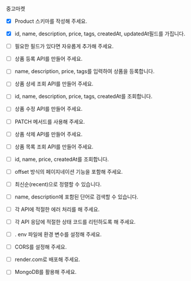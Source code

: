 중고마켓

- [x] Product 스키마를 작성해 주세요.

- [x] id, name, description, price, tags, createdAt, updatedAt필드를 가집니다.
- [ ] 필요한 필드가 있다면 자유롭게 추가해 주세요.

- [ ] 상품 등록 API를 만들어 주세요.
- [ ] name, description, price, tags를 입력하여 상품을 등록합니다.

- [ ] 상품 상세 조회 API를 만들어 주세요.
- [ ] id, name, description, price, tags, createdAt를 조회합니다.

- [ ] 상품 수정 API를 만들어 주세요.
- [ ] PATCH 메서드를 사용해 주세요.

- [ ] 상품 삭제 API를 만들어 주세요.

- [ ] 상품 목록 조회 API를 만들어 주세요.
- [ ] id, name, price, createdAt를 조회합니다.
- [ ] offset 방식의 페이지네이션 기능을 포함해 주세요.
- [ ] 최신순(recent)으로 정렬할 수 있습니다.
- [ ] name, description에 포함된 단어로 검색할 수 있습니다.

- [ ] 각 API에 적절한 에러 처리를 해 주세요.

- [ ] 각 API 응답에 적절한 상태 코드를 리턴하도록 해 주세요.

- [ ] . env 파일에 환경 변수를 설정해 주세요.

- [ ] CORS를 설정해 주세요.

- [ ] render.com로 배포해 주세요.

- [ ] MongoDB를 활용해 주세요.
